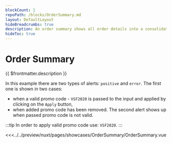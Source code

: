 ```yaml
---
blockCount: 1
repoPath: /blocks/OrderSummary.md
layout: DefaultLayout
hideBreadcrumbs: true
description: An order summary shows all order details into a consolidated view. Your customers can easily add a promo code to their order and the change will be visible immediately after applying a valid code.
hideToc: true
---
```

# Order Summary

{{ $frontmatter.description }}

In this example there are two types of alerts: `positive` and `error`. 
The first one is shown in two cases:
- when a valid promo code - `VSF2020` is passed to the input and applied by clicking on the `Apply` button,
- when added promo code has been removed.
The second alert shows up when passed promo code is not valid.

:::tip
In order to apply valid promo code use: `VSF2020`.
:::

<Showcase showcase-name="OrderSummary/OrderSummary" style="min-height:600px">

<<<../../preview/nuxt/pages/showcases/OrderSummary/OrderSummary.vue

</Showcase>
